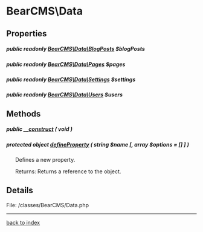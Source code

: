 # BearCMS\Data

## Properties

##### public readonly [BearCMS\Data\BlogPosts](bearcms.data.blogposts.class.md) $blogPosts

##### public readonly [BearCMS\Data\Pages](bearcms.data.pages.class.md) $pages

##### public readonly [BearCMS\Data\Settings](bearcms.data.settings.class.md) $settings

##### public readonly [BearCMS\Data\Users](bearcms.data.users.class.md) $users

## Methods

##### public [__construct](bearcms.data.__construct.method.md) ( void )

##### protected object [defineProperty](bearcms.data.defineproperty.method.md) ( string $name [, array $options = [] ] )

&nbsp;&nbsp;&nbsp;&nbsp;&nbsp;&nbsp;Defines a new property.

&nbsp;&nbsp;&nbsp;&nbsp;&nbsp;&nbsp;Returns: Returns a reference to the object.

## Details

File: /classes/BearCMS/Data.php

---

[back to index](index.md)

